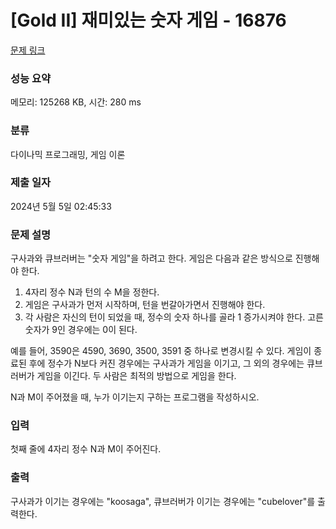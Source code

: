 # [Gold II] 재미있는 숫자 게임 - 16876 

[문제 링크](https://www.acmicpc.net/problem/16876) 

### 성능 요약

메모리: 125268 KB, 시간: 280 ms

### 분류

다이나믹 프로그래밍, 게임 이론

### 제출 일자

2024년 5월 5일 02:45:33

### 문제 설명

<p>구사과와 큐브러버는 "숫자 게임"을 하려고 한다. 게임은 다음과 같은 방식으로 진행해야 한다.</p>

<ol>
	<li>4자리 정수 N과 턴의 수 M을 정한다.</li>
	<li>게임은 구사과가 먼저 시작하며, 턴을 번갈아가면서 진행해야 한다.</li>
	<li>각 사람은 자신의 턴이 되었을 때, 정수의 숫자 하나를 골라 1 증가시켜야 한다. 고른 숫자가 9인 경우에는 0이 된다.</li>
</ol>

<p>예를 들어, 3590은 4590, 3690, 3500, 3591 중 하나로 변경시킬 수 있다. 게임이 종료된 후에 정수가 N보다 커진 경우에는 구사과가 게임을 이기고, 그 외의 경우에는 큐브러버가 게임을 이긴다. 두 사람은 최적의 방법으로 게임을 한다.</p>

<p>N과 M이 주어졌을 때, 누가 이기는지 구하는 프로그램을 작성하시오.</p>

### 입력 

 <p>첫째 줄에 4자리 정수 N과 M이 주어진다.</p>

### 출력 

 <p>구사과가 이기는 경우에는 "koosaga", 큐브러버가 이기는 경우에는 "cubelover"를 출력한다.</p>

